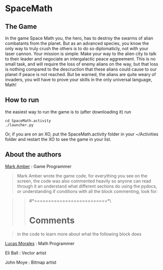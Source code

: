 SpaceMath
=========

The Game
--------
In the game Space Math you, the hero, has to destroy the swarms of alian combatants from the planet. But as an advanced species, you know the only way to truly crush the others is to do so diplomaticly, not with your laser cannon. Your mission is simple: Make your way to the alien city to talk to their leader and negociate an intergalactic peace aggreement. This is no small task, and will require the loss of enemy alians on the way, but that loss is nothing compared to the descruction that these alians could cause to our planet if peace is not reached. But be warned, the alians are quite weary of invaders, you will have to prove your skills in the only universal language, Math!

How to run
----------

the easiest way to run the game is to (after downloading it) run

	cd SpaceMath.activity	
	./launcher.py

Or, if you are on an XO, put the SpaceMath.activity folder in your ~/Activities folder and restart the XO to see the game in your list.

About the authors
-----------------
[Mark Amber][markamber] : Game Programmer

> Mark Amber wrote the game code, for everything you see on the screen, the code
was also commented heavily so anyone can read through it an understand what
different sections do using the pydocs, or understanding if conditions with
all the block commenting, look for:

>> #\*==========================*\
>> # Comments

> in the code to learn more about what the following block does

[Lucas Morales][lukedmor] : Math Programmer

Eli Ball : Vector artist

John Moye : Bitmap artist


[markamber]: http://markamber.co "Mark Amber"
[lukedmor]: https://plus.google.com/116612911731859210066/posts "Lucas Morales"
